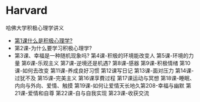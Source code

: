 # Harvard
哈佛大学积极心理学讲义
- [第1课什么是积极心理学?]()
- 第2课-为什么要学习积极心理学?
- 第3课、幸福是一种随机现象吗?
第4课-积极的环境能改变人
第5课-环境的力量
第6课-乐观主义
第7课-逆境还是机遇?
第8课-感器
第9课-积极情绪
第10课-如何去改变
第11课-养成良好习惯
第12课写日记
第13课-面对压力
第14课-过犹不及
第15课-完美主义
第16课享費过程
第17课运动与冥想
第18课-睡眠、内向与外向、爱情、触摸
第19课-如何让爱情天长地久第208-幸福与幽默
第21课-爱情和自尊
第22课-自与自我实现
第23课-收获交流
